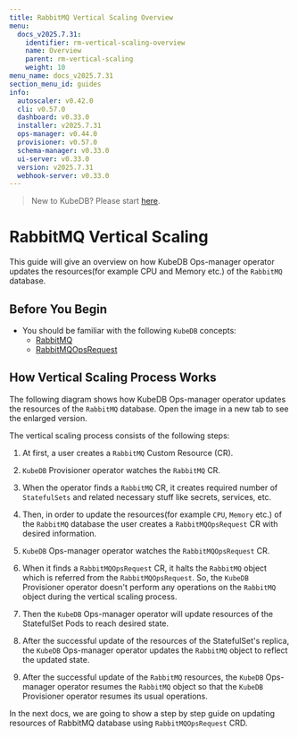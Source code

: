 ```yaml
---
title: RabbitMQ Vertical Scaling Overview
menu:
  docs_v2025.7.31:
    identifier: rm-vertical-scaling-overview
    name: Overview
    parent: rm-vertical-scaling
    weight: 10
menu_name: docs_v2025.7.31
section_menu_id: guides
info:
  autoscaler: v0.42.0
  cli: v0.57.0
  dashboard: v0.33.0
  installer: v2025.7.31
  ops-manager: v0.44.0
  provisioner: v0.57.0
  schema-manager: v0.33.0
  ui-server: v0.33.0
  version: v2025.7.31
  webhook-server: v0.33.0
---
```


> New to KubeDB? Please start [here](/docs/v2025.7.31/README).

# RabbitMQ Vertical Scaling

This guide will give an overview on how KubeDB Ops-manager operator updates the resources(for example CPU and Memory etc.) of the `RabbitMQ` database.

## Before You Begin

- You should be familiar with the following `KubeDB` concepts:
  - [RabbitMQ](/docs/v2025.7.31/guides/rabbitmq/concepts/rabbitmq)
  - [RabbitMQOpsRequest](/docs/v2025.7.31/guides/rabbitmq/concepts/opsrequest)

## How Vertical Scaling Process Works

The following diagram shows how KubeDB Ops-manager operator updates the resources of the `RabbitMQ` database. Open the image in a new tab to see the enlarged version.

The vertical scaling process consists of the following steps:

1. At first, a user creates a `RabbitMQ` Custom Resource (CR).

2. `KubeDB` Provisioner  operator watches the `RabbitMQ` CR.

3. When the operator finds a `RabbitMQ` CR, it creates required number of `StatefulSets` and related necessary stuff like secrets, services, etc.

4. Then, in order to update the resources(for example `CPU`, `Memory` etc.) of the `RabbitMQ` database the user creates a `RabbitMQOpsRequest` CR with desired information.

5. `KubeDB` Ops-manager operator watches the `RabbitMQOpsRequest` CR.

6. When it finds a `RabbitMQOpsRequest` CR, it halts the `RabbitMQ` object which is referred from the `RabbitMQOpsRequest`. So, the `KubeDB` Provisioner  operator doesn't perform any operations on the `RabbitMQ` object during the vertical scaling process.  

7. Then the `KubeDB` Ops-manager operator will update resources of the StatefulSet Pods to reach desired state.

8. After the successful update of the resources of the StatefulSet's replica, the `KubeDB` Ops-manager operator updates the `RabbitMQ` object to reflect the updated state.

9. After the successful update  of the `RabbitMQ` resources, the `KubeDB` Ops-manager operator resumes the `RabbitMQ` object so that the `KubeDB` Provisioner  operator resumes its usual operations.

In the next docs, we are going to show a step by step guide on updating resources of RabbitMQ database using `RabbitMQOpsRequest` CRD.